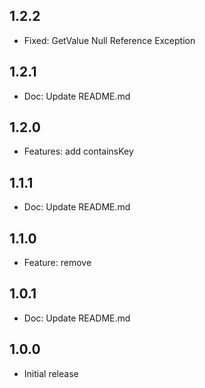 ## 1.2.2

* Fixed: GetValue Null Reference Exception

## 1.2.1

* Doc: Update README.md

## 1.2.0

* Features: add containsKey

## 1.1.1

* Doc: Update README.md

## 1.1.0

* Feature: remove

## 1.0.1

* Doc: Update README.md
  
## 1.0.0

* Initial release
